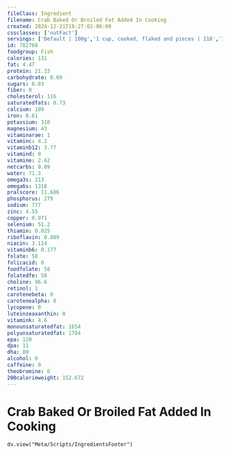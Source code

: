 ```yaml
---
fileClass: Ingredient
filename: Crab Baked Or Broiled Fat Added In Cooking
created: 2024-12-21T19:27:02-06:00
cssclasses: ['nutFact']
servings: ['Default | 100g','1 cup, cooked, flaked and pieces | 118','1 pacific (1 lb live weight) (yield after cooking, shell removed) | 113','1 medium blue (atlantic) (6 oz live wt) (yield after cooking, shell removed) | 48','1 crab (7 oz live weight) (yield after cooking, shell removed) | 52','1 medium crab, nfs (yield after cooking, shell removed) | 48','1 leg claw (cooked, shell removed), nfs | 9','1 king crab leg, 19" (cooked, shell removed) | 119','1 snow crab leg (cooked, shell removed) | 10','1 snow crab, body section with 3 legs, cooked, shell removed | 54']
id: 782768
foodgroup: Fish
calories: 131
fat: 4.47
protein: 21.33
carbohydrate: 0.09
sugars: 0.03
fiber: 0
cholesterol: 116
saturatedfats: 0.73
calcium: 109
iron: 0.61
potassium: 310
magnesium: 43
vitaminarae: 1
vitaminc: 4.2
vitaminb12: 3.77
vitamind: 0
vitamine: 2.62
netcarbs: 0.09
water: 71.3
omega3s: 213
omega6s: 1318
pralscore: 11.686
phosphorus: 279
sodium: 777
zinc: 4.55
copper: 0.971
selenium: 51.2
thiamin: 0.025
riboflavin: 0.089
niacin: 3.114
vitaminb6: 0.177
folate: 58
folicacid: 0
foodfolate: 58
folatedfe: 58
choline: 96.6
retinol: 1
carotenebeta: 0
carotenealpha: 0
lycopene: 0
luteinzeaxanthin: 0
vitamink: 4.6
monounsaturatedfat: 1654
polyunsaturatedfat: 1784
epa: 120
dpa: 11
dha: 80
alcohol: 0
caffeine: 0
theobromine: 0
200calorieweight: 152.672
---
```


# Crab Baked Or Broiled Fat Added In Cooking

```dataviewjs
dv.view("Meta/Scripts/IngredientsFooter")
```